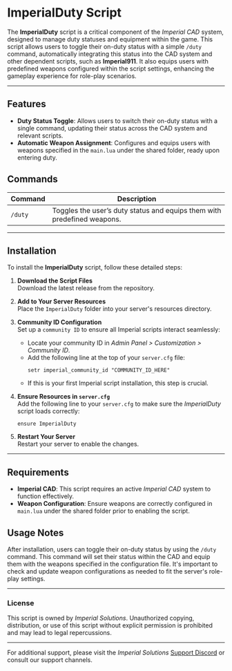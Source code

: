 # ImperialDuty Script

The **ImperialDuty** script is a critical component of the *Imperial CAD* system, designed to manage duty statuses and equipment within the game. This script allows users to toggle their on-duty status with a simple `/duty` command, automatically integrating this status into the CAD system and other dependent scripts, such as **Imperial911**. It also equips users with predefined weapons configured within the script settings, enhancing the gameplay experience for role-play scenarios.

---

## Features

- **Duty Status Toggle**: Allows users to switch their on-duty status with a single command, updating their status across the CAD system and relevant scripts.
- **Automatic Weapon Assignment**: Configures and equips users with weapons specified in the `main.lua` under the shared folder, ready upon entering duty.

## Commands

| Command   | Description                                                                          |
|-----------|--------------------------------------------------------------------------------------|
| `/duty`   | Toggles the user’s duty status and equips them with predefined weapons.              |

---

## Installation

To install the **ImperialDuty** script, follow these detailed steps:

1. **Download the Script Files**  
   Download the latest release from the repository.

2. **Add to Your Server Resources**  
   Place the `ImperialDuty` folder into your server's resources directory.

3. **Community ID Configuration**  
   Set up a `community ID` to ensure all Imperial scripts interact seamlessly:
   - Locate your community ID in *Admin Panel > Customization > Community ID*.
   - Add the following line at the top of your `server.cfg` file:
     ```plaintext
     setr imperial_community_id "COMMUNITY_ID_HERE"
     ```
   - If this is your first Imperial script installation, this step is crucial.

4. **Ensure Resources in `server.cfg`**  
   Add the following line to your `server.cfg` to make sure the *ImperialDuty* script loads correctly:
   ```plaintext
   ensure ImperialDuty
   ```

5. **Restart Your Server**  
   Restart your server to enable the changes.

---

## Requirements

- **Imperial CAD**: This script requires an active *Imperial CAD* system to function effectively.
- **Weapon Configuration**: Ensure weapons are correctly configured in `main.lua` under the shared folder prior to enabling the script.

## Usage Notes

After installation, users can toggle their on-duty status by using the `/duty` command. This command will set their status within the CAD and equip them with the weapons specified in the configuration file. It's important to check and update weapon configurations as needed to fit the server's role-play settings.

---

### License

This script is owned by *Imperial Solutions*. Unauthorized copying, distribution, or use of this script without explicit permission is prohibited and may lead to legal repercussions.

---

For additional support, please visit the *Imperial Solutions* [Support Discord](https://discord.gg/N5UJBSDdsn) or consult our support channels.
